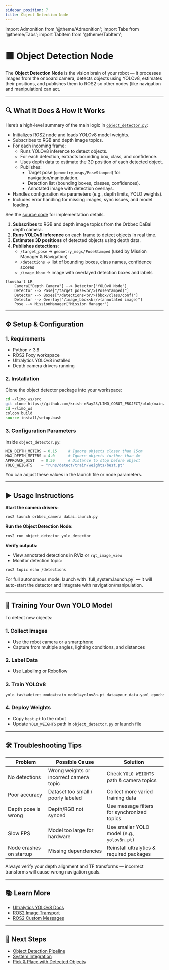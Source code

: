 ```yaml
---
sidebar_position: 7
title: Object Detection Node
---
```


import Admonition from '@theme/Admonition';
import Tabs from '@theme/Tabs';
import TabItem from '@theme/TabItem';

# 🟩 Object Detection Node

The **Object Detection Node** is the vision brain of your robot — it processes images from the onboard camera, detects objects using YOLOv8, estimates their positions, and publishes them to ROS2 so other nodes (like navigation and manipulation) can act.

---

## 🔍 What It Does & How It Works
Here’s a high-level summary of the main logic in [`object_detector.py`](https://github.com/krish-rRay23/LIMO_COBOT_PROJECT/blob/main/src/object_detector/object_detector/object_detector.py):

- Initializes ROS2 node and loads YOLOv8 model weights.
- Subscribes to RGB and depth image topics.
- For each incoming frame:
    - Runs YOLOv8 inference to detect objects.
    - For each detection, extracts bounding box, class, and confidence.
    - Uses depth data to estimate the 3D position of each detected object.
    - Publishes:
        - Target pose (`geometry_msgs/PoseStamped`) for navigation/manipulation.
        - Detection list (bounding boxes, classes, confidences).
        - Annotated image with detection overlays.
- Handles configuration via parameters (e.g., depth limits, YOLO weights).
- Includes error handling for missing images, sync issues, and model loading.

See the [source code](https://github.com/krish-rRay23/LIMO_COBOT_PROJECT/blob/main/src/object_detector/object_detector/object_detector.py) for implementation details.
1. **Subscribes** to RGB and depth image topics from the Orbbec DaBai depth camera.
2. **Runs YOLOv8 inference** on each frame to detect objects in real time.
3. **Estimates 3D positions** of detected objects using depth data.
4. **Publishes detections**:
   - `/target_pose` → `geometry_msgs/PoseStamped` (used by Mission Manager & Navigation)
   - `/detections` → list of bounding boxes, class names, confidence scores
   - `/image_bbox` → image with overlayed detection boxes and labels

```mermaid
flowchart LR
    Camera["Depth Camera"] --> Detector["YOLOv8 Node"]
    Detector --> Pose["/target_pose<br/>(PoseStamped)"]
    Detector --> Boxes["/detections<br/>(bbox/class/conf)"]
    Detector --> Overlay["/image_bbox<br/>(annotated image)"]
    Pose --> MissionManager["Mission Manager"]
```

---

## ⚙️ Setup & Configuration

### **1. Requirements**
- Python ≥ 3.8
- ROS2 Foxy workspace
- Ultralytics YOLOv8 installed
- Depth camera drivers running

### **2. Installation**
Clone the object detector package into your workspace:
```bash
cd ~/limo_ws/src
git clone https://github.com/krish-rRay23/LIMO_COBOT_PROJECT/blob/main/src/object_detector/
cd ~/limo_ws
colcon build
source install/setup.bash
```

### **3. Configuration Parameters**
Inside `object_detector.py`:

```python
MIN_DEPTH_METERS = 0.15     # Ignore objects closer than 15cm
MAX_DEPTH_METERS = 4.0      # Ignore objects further than 4m
APPROACH_DIST   = 0.30      # Distance to stop before object
YOLO_WEIGHTS    = "runs/detect/train/weights/best.pt"
```

You can adjust these values in the launch file or node parameters.

---

## ▶️ Usage Instructions

**Start the camera drivers:**
```bash
ros2 launch orbbec_camera dabai.launch.py
```

**Run the Object Detection Node:**
```bash
ros2 run object_detector yolo_detector
```

**Verify outputs:**
- View annotated detections in RViz or `rqt_image_view`
- Monitor detection topic:
```bash
ros2 topic echo /detections
```

<Admonition type="tip" title="Pro Tip">
For full autonomous mode, launch with `full_system.launch.py` — it will auto-start the detector and integrate with navigation/manipulation.
</Admonition>

---

## 🎯 Training Your Own YOLO Model

To detect new objects:

### **1. Collect Images**
- Use the robot camera or a smartphone
- Capture from multiple angles, lighting conditions, and distances

### **2. Label Data**
- Use LabelImg or Roboflow

### **3. Train YOLOv8**
```bash
yolo task=detect mode=train model=yolov8n.pt data=your_data.yaml epochs=50 imgsz=640
```

### **4. Deploy Weights**
- Copy `best.pt` to the robot
- Update `YOLO_WEIGHTS` path in `object_detector.py` or launch file

---

## 🛠 Troubleshooting Tips

| Problem | Possible Cause | Solution |
|---------|---------------|----------|
| No detections | Wrong weights or incorrect camera topic | Check `YOLO_WEIGHTS` path & camera topics |
| Poor accuracy | Dataset too small / poorly labeled | Collect more varied training data |
| Depth pose is wrong | Depth/RGB not synced | Use message filters for synchronized topics |
| Slow FPS | Model too large for hardware | Use smaller YOLO model (e.g., `yolov8n.pt`) |
| Node crashes on startup | Missing dependencies | Reinstall ultralytics & required packages |

<Admonition type="warning" title="Important">
Always verify your depth alignment and TF transforms — incorrect transforms will cause wrong navigation goals.
</Admonition>

---

## 📚 Learn More

- [Ultralytics YOLOv8 Docs](https://docs.ultralytics.com/)
- [ROS2 Image Transport](https://github.com/ros-perception/image_transport_tutorials)
- [ROS2 Custom Messages](https://docs.ros.org/en/foxy/Tutorials/Custom-ROS2-Interfaces.html)

---

## 🎯 Next Steps

- [Object Detection Pipeline](../04-core-concepts/object-detection.md)
- [System Integration](../04-core-concepts/system-integration.md)
- [Pick & Place with Detected Objects](../06-advanced-usage/waypoint-management.md)
